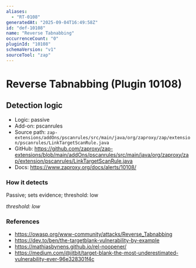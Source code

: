```yaml
---
aliases:
  - "RT-0108"
generatedAt: "2025-09-04T16:49:58Z"
id: "def-10108"
name: "Reverse Tabnabbing"
occurrenceCount: "0"
pluginId: "10108"
schemaVersion: "v1"
sourceTool: "zap"
---
```


# Reverse Tabnabbing (Plugin 10108)

## Detection logic

- Logic: passive
- Add-on: pscanrules
- Source path: `zap-extensions/addOns/pscanrules/src/main/java/org/zaproxy/zap/extension/pscanrules/LinkTargetScanRule.java`
- GitHub: https://github.com/zaproxy/zap-extensions/blob/main/addOns/pscanrules/src/main/java/org/zaproxy/zap/extension/pscanrules/LinkTargetScanRule.java
- Docs: https://www.zaproxy.org/docs/alerts/10108/

### How it detects

Passive; sets evidence; threshold: low

_threshold: low_

### References
- https://owasp.org/www-community/attacks/Reverse_Tabnabbing
- https://dev.to/ben/the-targetblank-vulnerability-by-example
- https://mathiasbynens.github.io/rel-noopener/
- https://medium.com/@jitbit/target-blank-the-most-underestimated-vulnerability-ever-96e328301f4c

